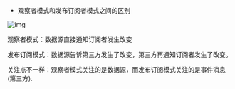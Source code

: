 - 观察者模式和发布订阅者模式之间的区别

![img](https://notepic-1302850888.cos.ap-nanjing.myqcloud.com/img/v2-87ed5aaf77f78ac6ec834ddba089e577_720w.jpg)

观察者模式：数据源直接通知订阅者发生改变

发布订阅模式：数据源告诉第三方发生了改变，第三方再通知订阅者发生了改变。

关注点不一样：观察者模式关注的是数据源，而发布订阅模式关注的是事件消息(第三方).